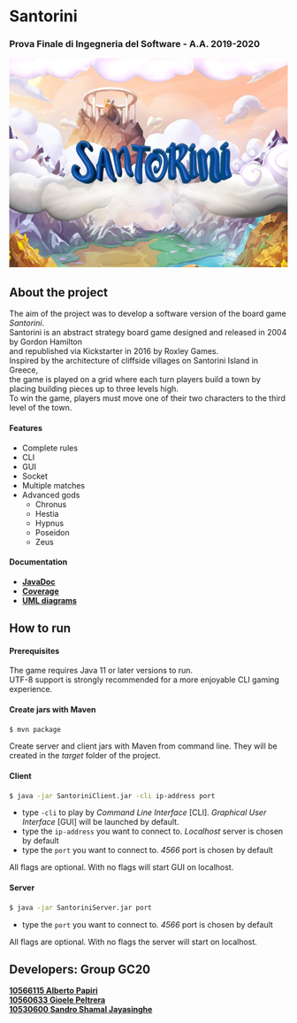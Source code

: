 <h1> Santorini</h1>
<h3>Prova Finale di Ingegneria del Software - A.A. 2019-2020 </h3>

![alt text](src/main/resources/Home/home_logo.jpg?raw=true)
<h2>About the project</h2>
<p> The aim of the project was to develop a software version of the board game <i>Santorini</i>.<br>
Santorini is an abstract strategy board game designed and released in 2004 by Gordon Hamilton <br>
and republished via Kickstarter in 2016 by Roxley Games. <br>
Inspired by the architecture of cliffside villages on Santorini Island in Greece,<br>
the game is played on a grid where each turn players build a town by placing building pieces up to three levels high.<br>
To win the game, players must move one of their two characters to the third level of the town.
</p>

<h4>Features</h4>
<ul>
<li>Complete rules</li>
<li>CLI</li>
<li>GUI</li>
<li>Socket</li>
<li>Multiple matches</li>
<li>Advanced gods
    <ul>
      <li>Chronus</li>
      <li>Hestia</li>
      <li>Hypnus</li>
      <li>Poseidon</li>
      <li>Zeus</li>
    </ul>
    </li>
</ul>

<h4>Documentation</h4>
<ul>
<li><a href = "https://github.com/alb-p/ing-sw-2020-Papiri-Peltrera-Jayasinghe/tree/master/deliveries/Javadoc.zip"><b>JavaDoc</b> </a></li>
<li><a href = "https://github.com/alb-p/ing-sw-2020-Papiri-Peltrera-Jayasinghe/tree/master/deliveries/Coverage.zip"><b>Coverage</b></a></li>
<li><a href = "https://github.com/alb-p/ing-sw-2020-Papiri-Peltrera-Jayasinghe/tree/master/deliveries/UML"><b>UML diagrams</b></a></li>
</ul>


<h2>How to run</h2> 
<h4> Prerequisites </h4>
<p>The game requires Java 11 or later versions to run.<br>
UTF-8 support is strongly recommended for a more enjoyable CLI gaming experience.</p>

<h4> Create jars with Maven</h4>

```bash
$ mvn package
```
Create server and client jars with Maven from command line. They will be created in the <i>target</i> folder of the project.

<h4> Client </h4>

```bash
$ java -jar SantoriniClient.jar -cli ip-address port
```
<ul>
<li>type <code>-cli</code> to play by <i>Command Line Interface</i> [CLI]. <i>Graphical User Interface</i> [GUI] will be launched by default. </li>
<li>type the <code>ip-address</code> you want to connect to. <i>Localhost</i> server is chosen by default  </li>
<li>type the <code>port</code> you want to connect to. <i>4566</i> port is chosen by default</li>
</ul>
All flags are optional. With no flags will start GUI on localhost.

<h4> Server </h4>

```bash
$ java -jar SantoriniServer.jar port
```
<ul>
<li>type the <code>port</code> you want to connect to. <i>4566</i> port is chosen by default</li>
</ul>
All flags are optional. With no flags the server will start on localhost.


<h2>Developers: Group GC20</h2>
<a href = "https://github.com/alb-p/"><b>10566115 Alberto Papiri</b> </a><br>
<a href = "https://github.com/gioelepeltrera/"><b>10560633 Gioele Peltrera</b> </a><br>
<a href = "https://github.com/sandroJaya/"><b>10530600 Sandro Shamal Jayasinghe</b> </a>